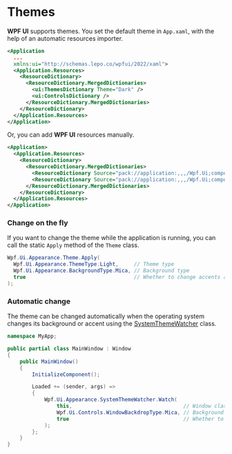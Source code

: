 # Themes

**WPF UI** supports themes. You set the default theme in `App.xaml`, with the help of an automatic resources importer.

```xml
<Application
  ...
  xmlns:ui="http://schemas.lepo.co/wpfui/2022/xaml">
  <Application.Resources>
    <ResourceDictionary>
      <ResourceDictionary.MergedDictionaries>
        <ui:ThemesDictionary Theme="Dark" />
        <ui:ControlsDictionary />
      </ResourceDictionary.MergedDictionaries>
    </ResourceDictionary>
  </Application.Resources>
</Application>
```

Or, you can add **WPF UI** resources manually.

```xml
<Application>
  <Application.Resources>
    <ResourceDictionary>
      <ResourceDictionary.MergedDictionaries>
        <ResourceDictionary Source="pack://application:,,,/Wpf.Ui;component/Styles/Theme/Dark.xaml" />
        <ResourceDictionary Source="pack://application:,,,/Wpf.Ui;component/Styles/Wpf.Ui.xaml" />
      </ResourceDictionary.MergedDictionaries>
    </ResourceDictionary>
  </Application.Resources>
</Application>
```

### Change on the fly

If you want to change the theme while the application is running, you can call the static `Apply` method of the `Theme` class.

```csharp
Wpf.Ui.Appearance.Theme.Apply(
  Wpf.Ui.Appearance.ThemeType.Light,     // Theme type
  Wpf.Ui.Appearance.BackgroundType.Mica, // Background type
  true                                   // Whether to change accents automatically
);
```

### Automatic change

The theme can be changed automatically when the operating system changes its background or accent using the [SystemThemeWatcher](https://github.com/lepoco/wpfui/blob/main/src/Wpf.Ui/Appearance/SystemThemeWatcher.cs) class.

```csharp
namespace MyApp;

public partial class MainWindow : Window
{
    public MainWindow()
    {
        InitializeComponent();

        Loaded += (sender, args) =>
        {
            Wpf.Ui.Appearance.SystemThemeWatcher.Watch(
                this,                                    // Window class
                Wpf.Ui.Controls.WindowBackdropType.Mica, // Background type
                true                                     // Whether to change accents automatically
            );
        };
    }
}
```
